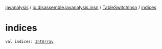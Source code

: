 [javanalysis](../../index.md) / [io.disassemble.javanalysis.insn](../index.md) / [TableSwitchInsn](index.md) / [indices](./indices.md)

# indices

`val indices: `[`IntArray`](https://kotlinlang.org/api/latest/jvm/stdlib/kotlin/-int-array/index.html)